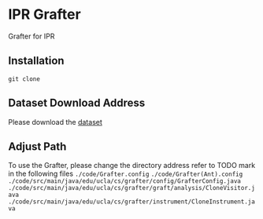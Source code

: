 # IPR Grafter

Grafter for IPR 

## Installation
```
git clone 
```
## Dataset Download Address
Please download the [dataset](http://web.cs.ucla.edu/~tianyi.zhang/grafter/grafter-dataset.zip)

## Adjust Path
To use the Grafter, please change the directory address refer to TODO mark in the following files
`./code/Grafter.config`
`./code/Grafter(Ant).config`
`./code/src/main/java/edu/ucla/cs/grafter/config/GrafterConfig.java`
`./code/src/main/java/edu/ucla/cs/grafter/graft/analysis/CloneVisitor.java`
`./code/src/main/java/edu/ucla/cs/grafter/instrument/CloneInstrument.java`
